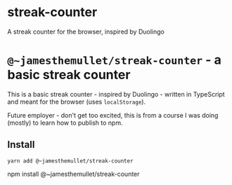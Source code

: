 # streak-counter

A streak counter for the browser, inspired by Duolingo

# `@~jamesthemullet/streak-counter` - a basic streak counter

This is a basic streak counter - inspired by Duolingo - written in TypeScript and meant for the browser (uses `localStorage`).

Future employer - don't get too excited, this is from a course I was doing (mostly) to learn how to publish to npm.

## Install

```shell
yarn add @~jamesthemullet/streak-counter
```

npm install @~jamesthemullet/streak-counter
